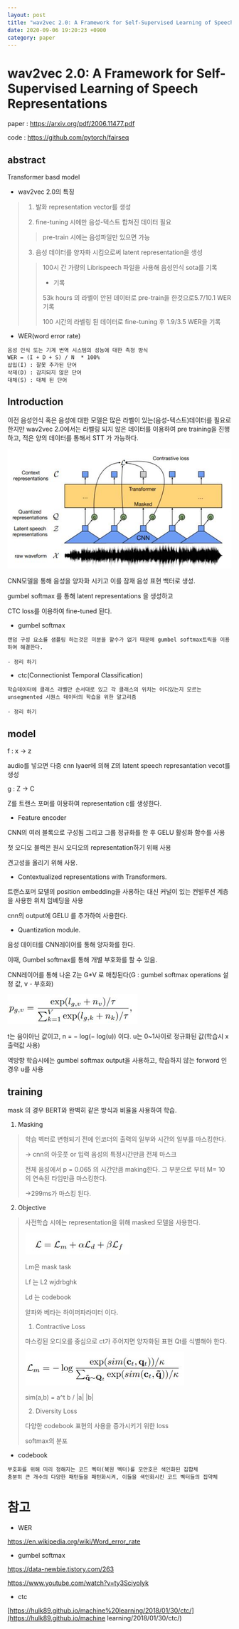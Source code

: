```yaml
---
layout: post
title: "wav2vec 2.0: A Framework for Self-Supervised Learning of Speech Representations"
date: 2020-09-06 19:20:23 +0900
category: paper
---
```




# wav2vec 2.0: A Framework for Self-Supervised Learning of Speech Representations



paper : https://arxiv.org/pdf/2006.11477.pdf

code : https://github.com/pytorch/fairseq

## abstract

Transformer basd model



- wav2vec 2.0의 특징

> 1. 발화 representation vector를 생성 
>
> 2. fine-tuning 시에만 음성-텍스트 합쳐진 데이터 필요
>
> > pre-train 시에는 음성파일만 있으면 가능
>
> 3. 음성 데이터를 양자화 시킴으로써 latent representation을 생성
>
> > 100시 간 가량의 Librispeech 파일을 사용해 음성인식 sota를 기록
> >
> > - 기록 
> >
> > 53k hours 의 라벨이 안된 데이터로 pre-train을 한것으로5.7/10.1 WER 기록
> >
> > 100 시간의 라벨링 된 데이터로 fine-tuning 후 1.9/3.5 WER을 기록
> >
> > 



- WER(word error rate) 

```
음성 인식 또는 기계 번역 시스템의 성능에 대한 측정 방식
WER = (I + D + S) / N  * 100%
삽입(I) : 잘못 추가된 단어
삭제(D) : 감지되지 않은 단어
대체(S) : 대체 된 단어
```



## Introduction

이전 음성인식 혹은 음성에 대한 모델은 많은 라벨이 있는(음성-텍스트)데이터를 필요로 한지만 wav2vec 2.0에서는 라벨링 되지 않은 데이터를 이용하여 pre training을 진행하고, 적은 양의 데이터를 통해서 STT 가 가능하다.



![model](img\paper\wav2vec_2\model.JPG)

CNN모델을 통해 음성을 양자화 시키고 이를 잠재 음성 표현 백터로 생성.

gumbel softmax 를 통해 latent representations 을 생성하고

CTC loss를 이용하여 fine-tuned 된다.



- gumbel softmax

```
랜덤 구성 요소를 샘플링 하는것은 미분을 할수가 없기 때문에 gumbel softmax트릭을 이용하여 해결한다.

- 정리 하기
```

- ctc(Connectionist Temporal Classification)

```
학습데이터에 클래스 라벨만 순서대로 있고 각 클래스의 위치는 어디있는지 모르는 unsegmented 시퀀스 데이터의 학습을 위한 알고리즘

- 정리 하기 
```



## model

f : x -> z

audio를  넣으면 다중 cnn lyaer에 의해 Z의 latent speech represantation vecot를 생성

 g : Z -> C

Z를 트랜스 포머를 이용하여 representation c를 생성한다. 



- Feature encoder

CNN의 여러 블록으로 구성됨  그리고 그룹 정규화를 한 후 GELU 활성화 함수를 사용

첫 오디오 블럭은 원시 오디오의 representation하기 위해 사용

 견고성을 올리기 위해 사용.

- Contextualized representations with Transformers.

트랜스포머 모델의 position embedding을 사용하는 대신 커널이 있는 컨벌루션 계층을 사용한 위치 임베딩을 사용

cnn의 output에 GELU 를 추가하여 사용한다.

- Quantization module.

음성 데이터를 CNN레이어를 통해 양자화를 한다.

이때, Gumbel softmax를 통해 개별 부호화를 할 수 있음.

CNN레이어를 통해 나온 Z는 G*V 로 매칭된다(G : gumbel softmax operations 설정 값, v - 부호화)

![formula_1](\img\paper\wav2vec_2\formula_1.JPG)

 t는 음이아닌 값이고,  n = − log(− log(u)) 이다. u는  0~1사이로 정규화된 값(학습시 x 출력값 사용)

역방향 학습시에는 gumbel softmax output을 사용하고, 학습하지 않는 forword 인 경우 u를 사용



## training

mask 의 경우  BERT와 완벽히 같은 방식과 비율을 사용하여 학습.



1. Masking

> 학습 벡터로 변형되기 전에 인코더의 출력의 일부와 시간의 일부를 마스킹한다.
>
> -> cnn의 아웃풋 or 입력 음성의 특정시간만큼 전체 마스크
>
> 전체 음성에서 p = 0.065 의 시간만큼 making한다.  그 부분으로 부터 M= 10 의 연속된 타임만큼 마스킹한다.
>
> ->299ms가 마스킹 된다.

2. Objective

> 사전학습 시에는 representation을 위해 masked 모델을 사용한다. 
>
> ![formula_2](\img\paper\wav2vec_2\formula_2.JPG)
>
> Lm은 mask task
>
> Lf 는 L2 wjdrbghk
>
> Ld 는 codebook
>
> 알파와 베타는 하이퍼파라미터 이다.
>
> 1. Contractive Loss
>
> 마스킹된 오디오를 중심으로 ct가 주어지면 양자화된 표현 Qt를 식별해야 한다.
>
> ![formula_3](\img\paper\wav2vec_2\formula_3.JPG)
>
> sim(a,b) = a^t b  /  |a| |b|
>
> 2. Diversity Loss
>
> 다양한 codebook 표현의 사용을 증가시키기 위한 loss
>
> softmax의 분포



- codebook

```
부호화를 위해 미리 정해지는 코드 벡터(복원 벡터)를 모안호은 색인화된 집합체
충분히 큰 개수의 다양한 패턴들을 패턴화시켜, 이들을 색인화시킨 코드 벡터들의 집약체
```





# 참고

- WER

https://en.wikipedia.org/wiki/Word_error_rate

- gumbel softmax

https://data-newbie.tistory.com/263

https://www.youtube.com/watch?v=ty3SciyoIyk

- ctc

[https://hulk89.github.io/machine%20learning/2018/01/30/ctc/](https://hulk89.github.io/machine learning/2018/01/30/ctc/)